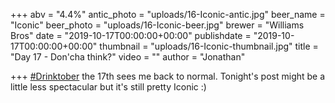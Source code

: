 +++
abv = "4.4%"
antic_photo = "uploads/16-Iconic-antic.jpg"
beer_name = "Iconic"
beer_photo = "uploads/16-Iconic-beer.jpg"
brewer = "Williams Bros"
date = "2019-10-17T00:00:00+00:00"
publishdate = "2019-10-17T00:00:00+00:00"
thumbnail = "uploads/16-Iconic-thumbnail.jpg"
title = "Day 17 - Don'cha think?"
video = ""
author = "Jonathan"

+++
[#Drinktober](https://www.facebook.com/hashtag/drinktober?source=feed_text&epa=HASHTAG) the 17th sees me back to normal. Tonight's post might be a little less spectacular but it's still pretty Iconic :)